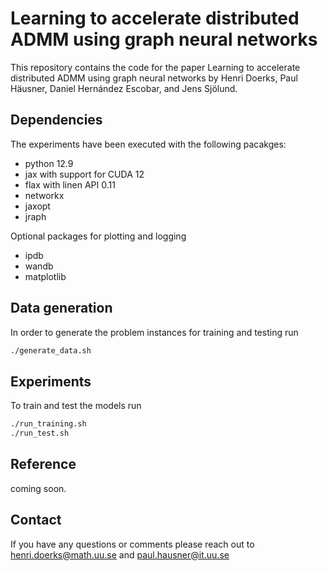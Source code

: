 # Learning to accelerate distributed ADMM using graph neural networks

This repository contains the code for the paper Learning to accelerate distributed ADMM using graph neural networks by Henri Doerks, Paul Häusner, Daniel Hernández Escobar, and Jens Sjölund.

## Dependencies

The experiments have been executed with the following pacakges:

- python 12.9
- jax with support for CUDA 12
- flax with linen API 0.11
- networkx
- jaxopt
- jraph

Optional packages for plotting and logging

- ipdb
- wandb
- matplotlib

## Data generation

In order to generate the problem instances for training and testing run

 ```bash
./generate_data.sh
```

## Experiments

To train and test the models run

```bash
./run_training.sh
./run_test.sh
```

## Reference

coming soon.

## Contact

If you have any questions or comments please reach out to henri.doerks@math.uu.se and paul.hausner@it.uu.se
